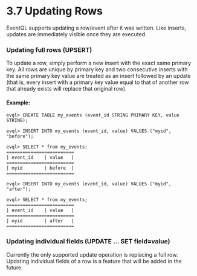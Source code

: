 3.7 Updating Rows
=================

EventQL supports updating a row/event after it was written. Like inserts,
updates are immediately visible once they are executed.

### Updating full rows (UPSERT)

To update a row, simply perform a new insert with the exact same primary key.
All rows are unique by primary key and two consecutive inserts with the same
primary key value are treated as an insert followed by an update (that is,
every insert with a primary key value equal to that of another row that already
exists will replace that original row).

#### Example:

    evql> CREATE TABLE my_events (event_id STRING PRIMARY KEY, value STRING);

    evql> INSERT INTO my_events (event_id, value) VALUES ("myid", "before");

    evql> SELECT * from my_events;
    =========================
    | event_id    | value   |
    =========================
    | myid        | before  |
    =========================

    evql> INSERT INTO my_events (event_id, value) VALUES ("myid", "after");

    evql> SELECT * from my_events;
    =========================
    | event_id    | value   |
    =========================
    | myid        | after   |
    =========================


### Updating individual fields (UPDATE ... SET field=value)

Currently the only supported update operation is replacing a full row. Updating
individual fields of a row is a feature that will be added in the future.
